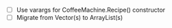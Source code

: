 - [ ] Use varargs for CoffeeMachine.Recipe() constructor
- [ ] Migrate from Vector(s) to ArrayList(s)
